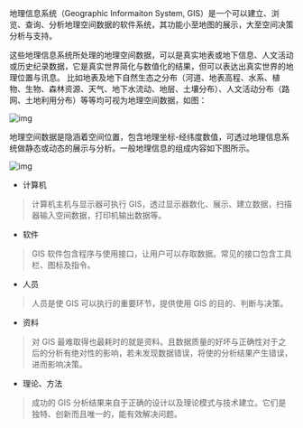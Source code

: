 地理信息系统（Geographic Informaiton System, GIS）是一个可以建立、浏览、查询、分析地理空间数据的软件系统，其功能小至地图的展示，大至空间决策分析与支持。

这些地理信息系统所处理的地理空间数据，可以是真实地表或地下信息、人文活动或历史纪录数据，它是真实世界简化与数值化的结果，但可以表达出真实世界的地理位置与讯息。  比如地表及地下自然生态之分布（河道、地表高程、水系、植物、生物、森林资源、天气、地下水流动、地层、土壤分布）、人文活动分布（路网、土地利用分布）等等均可视为地理空间数据，如图：

![img](https://image.malagis.com/pic/gis/qgis-handbook-2-2/image1.jpg)

地理空间数据是隐涵着空间位置，包含地理坐标-经纬度数值，可透过地理信息系统做静态或动态的展示与分析。一般地理信息的组成内容如下图所示。

![img](https://image.malagis.com/pic/gis/qgis-handbook-2-2/image2.jpg)

- 计算机

> 计算机主机与显示器可执行 GIS，透过显示器数化、展示、建立数据，扫描器输入空间数据，打印机输出数据等。

- 软件

> GIS 软件包含程序与使用接口，让用户可以存取数据。常见的接口包含工具栏、图标及指令。

- 人员

> 人员是使 GIS 可以执行的重要环节，提供使用 GIS 的目的、判断与决策。

- 资料

> 对 GIS 最难取得也最耗时的就是资料。且数据质量的好坏与正确性对于之后的分析有绝对性的影响，若未发现数据错误，将使的分析结果产生错误，进而影响决策。

- 理论、方法

> 成功的 GIS 分析结果来自于正确的设计以及理论模式与技术建立。它们是独特、创新而且唯一的，能有效解决问题。